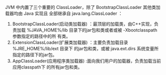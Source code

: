 JVM 中内置了三个重要的 ClassLoader，除了 BootstrapClassLoader 其他类加载器均由 Java 实现且 全部继承⾃ java.lang.ClassLoader ： 

1. BootstrapClassLoader(启动类加载器) ：最顶层的加载类，由C++实现，负责加载 %JAVA_HOME%/lib ⽬录下的jar包和类或者或被 -Xbootclasspath 参数指定的路径中的所 有类。 
2. ExtensionClassLoader(扩展类加载器) ：主要负责加载⽬录 %JRE_HOME%/lib/ext ⽬录下 的jar包和类，或被 java.ext.dirs 系统变量所指定的路径下的jar包。
3. AppClassLoader(应⽤程序类加载器) :⾯向我们⽤户的加载器，负责加载当前应⽤classpath下 的所有jar包和类。 